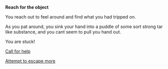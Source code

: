 **Reach for the object**

You reach out to feel around and find what you had tripped on.

As you pat around, you sink your hand into a puddle of some sort strong tar like substance, and you cant seem to pull you hand out.

You are stuck!

[Call for help](/closed-eyes/call-for-help.md)


[Attempt to escape more](/closed-eyes/attempt-to-escape.md)